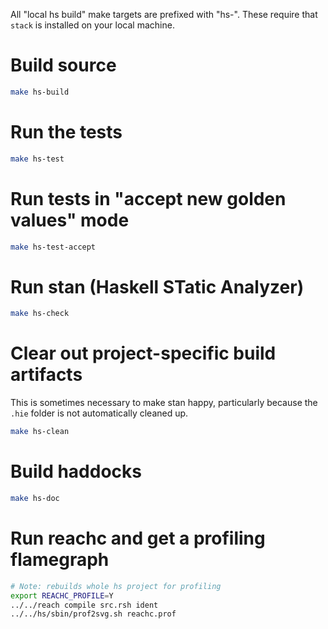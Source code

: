 All "local hs build" make targets are prefixed with "hs-".
These require that `stack` is installed on your local machine.

# Build source

```bash
make hs-build
```

# Run the tests

```bash
make hs-test
```

# Run tests in "accept new golden values" mode

```bash
make hs-test-accept
```

# Run stan (Haskell STatic Analyzer)

```bash
make hs-check
```

# Clear out project-specific build artifacts

This is sometimes necessary to make stan happy, particularly because
the `.hie` folder is not automatically cleaned up.

```bash
make hs-clean
```

# Build haddocks

```bash
make hs-doc
```

# Run reachc and get a profiling flamegraph

```bash
# Note: rebuilds whole hs project for profiling
export REACHC_PROFILE=Y
../../reach compile src.rsh ident
../../hs/sbin/prof2svg.sh reachc.prof
```
